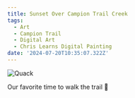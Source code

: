 ```yaml
---
title: Sunset Over Campion Trail Creek
tags:
  - Art
  - Campion Trail
  - Digital Art
  - Chris Learns Digital Painting
date: '2024-07-20T10:35:07.322Z'
---
```


![Quack](http://res.cloudinary.com/cpadilla/image/upload/v1721494502/chrisdpadilla/blog/art/exanlt6aldgo8ns5lmiv.jpg)

Our favorite time to walk the trail 🌅
